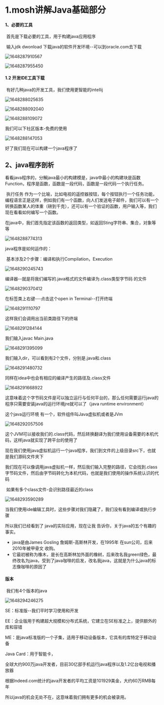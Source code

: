 # 1.mosh讲解Java基础部分



#### 1、必要的工具

​	首先是下载必要的工具，用于构建java应用程序

​	输入jdk dwonload 下载java的软件开发环境--可以到oracle.com去下载

![1648287910567](../../../../../../../.vuepress/public/images/1648287910567.png)

![1648287955450](../../../../../.vuepress/public/images/1648287955450.png)







#### 1.2 开发IDE工具下载

​	有好几种java的开发工具，我们使用更智能的intellij

![1648288025635](../../../../../.vuepress/public/images/1648288025635.png)



![1648288092040](../../../../../.vuepress/public/images/1648288092040.png)





![1648288109072](../../../../../.vuepress/public/images/1648288109072.png)



我们可以下社区版本-免费的使用

![1648288147053](../../../../../.vuepress/public/images/1648288147053.png)



好了我们现在可以构建一个java程序了





## 2、java程序剖析

​	看看java程序的，分解java最小的构建模是，java中最小的构建块是函数Function，程序是函数，函数是一段代码，函数是一段代码一个执行任务。

​	执行任务 作为一个比喻，比如电视的遥控器按钮，每个按钮执行一个任务功能，编程语言正是这样，例如我们有一个函数，向人们发送电子邮件，我们可以有一个转换函数某人的体重（磅到千克），还可以有一个验证的函数，用户输入等，我们现在看看如何编写一个函数。



​	在java中，我们首先指定该函数的返回类型，如返回Sting字符串、集合，对象等等

![1648288774313](../../../../../.vuepress/public/images/1648288774313.png)







java程序是如何运作的：

​	基本涉及2个步骤：编译和执行Compilation，Execution



![1648290245743](../../../../../.vuepress/public/images/1648290245743.png)





编译器--就是将我们编写的.java格式的文件编译为.class类型字节码 的文件

![1648290370412](../../../../../.vuepress/public/images/1648290370412.png)



在标签类上右键---点击这个open in Terminal--打开终端

![1648291110797](../../../../../.vuepress/public/images/1648291110797.png)



这样我们会调用出当前类路径下的终端

![1648291284144](../../../../../.vuepress/public/images/1648291284144.png)



我们输入javac Main.java 

![1648291395099](../../../../../.vuepress/public/images/1648291395099.png)



我们输入dir，可以看到有2个文件，分别是.java和.class

![1648291480732](../../../../../.vuepress/public/images/1648291480732.png)



同样在idea中也会有相应的编译产生的路径及.class文件

![1648291668922](../../../../../.vuepress/public/images/1648291668922.png)



这意味着这个字节码文件是可以独立运行与任何平台的，那么任何需要运行java的程序只需要安装java的运行环境jre就可以了（java runtime environment）



这个java运行环境 有一个，软件组件叫Java虚拟机或者是JVm

![1648292057506](../../../../../.vuepress/public/images/1648292057506.png)





这个JVM可以接收我们的.class代码，然后转换翻译为我们使用设备需要的本机代码，这样java就实现了跨平台的使用了



现在我们使用java虚拟机运行一个java程序，我们到文件的上级目录src下，也就是我们源码文件夹下

​	我们现在可以像调用java虚拟机一样，然后我们输入完整的路径，它会找到.class字节码文件，然后由字节码转化为本机代码，也就是我们使用的操作系统认识的代码

​		如果有多个class文件-会识别路径最近的class

![1648293590289](../../../../../.vuepress/public/images/1648293590289.png)







​	当我们使用ide编辑工具时，这些步骤对我们隐藏了，我们没有看到编译或执行步骤

所以我们已经看到了 java的实际应用，现在让我 告诉你，关于java的五个有趣的事实。



- java是由James Gosling 詹姆斯-高斯林开发，在1995年 在sun公司，后来2010年被甲骨文	收购。
- 它最初被称为橡木，是长在高斯林加外面的橡树，后来改名我green绿色，最终改名为java，受到了java咖啡的启发，改名我java，这就是为什么java的标志像咖啡的原因了





#### 版本

​	我们有4个版本的java

![1648294246275](../../../../../.vuepress/public/images/1648294246275.png)



SE：标准版--我们平时学习使用和开发

EE：企业版用于构建超大规模和分布式系统，它建立在SE标准之上，提供额外的库和容错

ME：是java标准版的一个子集，适用于移动设备版本，它具有的库特定于移动设备

Java Card：用于智能卡，





全球大约900万java开发者，目前30亿部手机运行java程序以及1.2亿台电视和播放器

根据lndeed.com统计的java开发者的平均工资是101929美金，大约60万RMB每年

所以java的机会无处不在，这意味着我们拥有更多的机会被录用。





























































